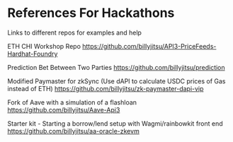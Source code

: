 # References For Hackathons
Links to different repos for examples and help

ETH CHI Workshop Repo
https://github.com/billyjitsu/API3-PriceFeeds-Hardhat-Foundry

Prediction Bet Between Two Parties
https://github.com/billyjitsu/prediction

Modified Paymaster for zkSync (Use dAPI to calculate USDC prices of Gas instead of ETH)
https://github.com/billyjitsu/zk-paymaster-dapi-vip


Fork of Aave with a simulation of a flashloan
https://github.com/billyjitsu/Aave-Api3 


Starter kit - Starting a borrow/lend setup with Wagmi/rainbowkit front end
https://github.com/billyjitsu/aa-oracle-zkevm
